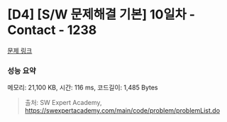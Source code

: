 # [D4] [S/W 문제해결 기본] 10일차 - Contact - 1238 

[문제 링크](https://swexpertacademy.com/main/code/problem/problemDetail.do?contestProbId=AV15B1cKAKwCFAYD) 

### 성능 요약

메모리: 21,100 KB, 시간: 116 ms, 코드길이: 1,485 Bytes



> 출처: SW Expert Academy, https://swexpertacademy.com/main/code/problem/problemList.do